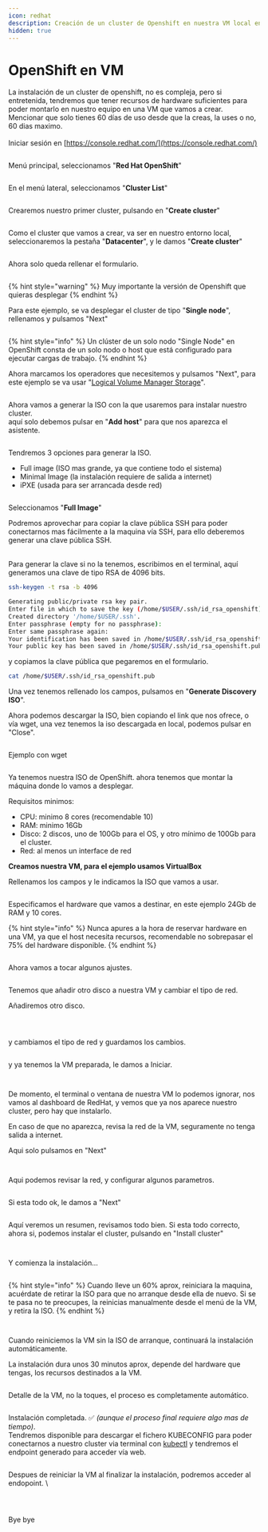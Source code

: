 ```yaml
---
icon: redhat
description: Creación de un cluster de Openshift en nuestra VM local en modo single node.
hidden: true
---
```


# OpenShift en VM

La instalación de un cluster de openshift, no es compleja, pero si entretenida, tendremos que tener recursos de hardware suficientes para poder montarlo en nuestro equipo en una VM que vamos a crear. Mencionar que solo tienes 60 días de uso desde que la creas, la uses o no, 60 dias maximo. \
\
Iniciar sesión en [https://console.redhat.com/](https://console.redhat.com/)

<figure><img src="../.gitbook/assets/Captura desde 2024-12-02 16-54-38.png" alt=""><figcaption></figcaption></figure>

Menú principal, seleccionamos "**Red Hat OpenShift**"

<figure><img src="../.gitbook/assets/image (105).png" alt=""><figcaption></figcaption></figure>

En el menú lateral, seleccionamos "**Cluster List**"

<figure><img src="../.gitbook/assets/image (106).png" alt=""><figcaption></figcaption></figure>

Crearemos nuestro primer cluster, pulsando en "**Create cluster**"

<figure><img src="../.gitbook/assets/image (107).png" alt=""><figcaption></figcaption></figure>

Como el cluster que vamos a crear, va ser en nuestro entorno local, seleccionaremos la pestaña "**Datacenter**", y le damos "**Create cluster**"

<figure><img src="../.gitbook/assets/image (108).png" alt=""><figcaption></figcaption></figure>

Ahora solo queda rellenar el formulario.

<figure><img src="../.gitbook/assets/image (110).png" alt=""><figcaption></figcaption></figure>

{% hint style="warning" %}
Muy importante la versión de Openshift que quieras desplegar
{% endhint %}



Para este ejemplo, se va desplegar el cluster de tipo "**Single node**", rellenamos y pulsamos "Next"

<figure><img src="../.gitbook/assets/image (111).png" alt=""><figcaption></figcaption></figure>

{% hint style="info" %}
Un clúster de un solo nodo "Single Node" en OpenShift consta de un solo nodo o host que está configurado para ejecutar cargas de trabajo.
{% endhint %}



Ahora marcamos los operadores que necesitemos y pulsamos "Next", para este ejemplo se va usar "[Logical Volume Manager Storage](https://docs.redhat.com/es/documentation/red_hat_enterprise_linux/8/html-single/configuring_and_managing_logical_volumes/index)".

<figure><img src="../.gitbook/assets/image (114).png" alt=""><figcaption></figcaption></figure>

Ahora vamos a generar la ISO con la que usaremos para instalar nuestro cluster.\
aquí solo debemos pulsar en "**Add host**" para que nos aparezca el asistente.&#x20;

<figure><img src="../.gitbook/assets/image (115).png" alt=""><figcaption></figcaption></figure>

Tendremos 3 opciones para generar la ISO.

* Full image (ISO mas grande, ya que contiene todo el sistema)
* Minimal Image (la instalación requiere de salida a internet)
* iPXE (usada para ser arrancada desde red)

<figure><img src="../.gitbook/assets/image (117).png" alt=""><figcaption></figcaption></figure>

Seleccionamos "**Full Image**"

Podremos aprovechar para copiar la clave pública SSH para poder conectarnos mas fácilmente a la maquina vía SSH, para ello deberemos generar una clave pública SSH.&#x20;

\
Para generar la clave si no la tenemos, escribimos en el terminal, aquí generamos una clave de tipo RSA de 4096 bits.&#x20;

```sh
ssh-keygen -t rsa -b 4096
```

```sh
Generating public/private rsa key pair.
Enter file in which to save the key (/home/$USER/.ssh/id_rsa_openshift): 
Created directory '/home/$USER/.ssh'.
Enter passphrase (empty for no passphrase): 
Enter same passphrase again: 
Your identification has been saved in /home/$USER/.ssh/id_rsa_openshift
Your public key has been saved in /home/$USER/.ssh/id_rsa_openshift.pub
```

y copiamos la clave pública que pegaremos en el formulario.

```sh
cat /home/$USER/.ssh/id_rsa_openshift.pub
```

Una vez tenemos rellenado los campos, pulsamos en "**Generate Discovery ISO**".&#x20;

Ahora podemos descargar la ISO, bien copiando el link que nos ofrece, o vía wget, una vez tenemos la iso descargada en local, podemos pulsar en "Close".&#x20;

<figure><img src="../.gitbook/assets/image (118).png" alt=""><figcaption></figcaption></figure>

Ejemplo con wget

<figure><img src="../.gitbook/assets/image (119).png" alt=""><figcaption></figcaption></figure>

Ya tenemos nuestra ISO de OpenShift. ahora tenemos que montar la máquina donde lo vamos a desplegar.&#x20;

Requisitos minimos:

* CPU: minimo 8 cores (recomendable 10)
* RAM: minimo 16Gb
* Disco: 2 discos, uno de 100Gb para el OS, y otro mínimo de 100Gb para el cluster.&#x20;
* Red: al menos un interface de red

**Creamos nuestra VM, para el ejemplo usamos VirtualBox**

Rellenamos los campos y le indicamos la ISO que vamos a usar.&#x20;

<figure><img src="../.gitbook/assets/image (122).png" alt=""><figcaption></figcaption></figure>

Especificamos el hardware que vamos a destinar, en este ejemplo 24Gb de RAM y 10 cores.&#x20;

{% hint style="info" %}
Nunca apures a la hora de reservar hardware en una VM, ya que el host necesita recursos, recomendable no sobrepasar el 75% del hardware disponible.
{% endhint %}

<figure><img src="../.gitbook/assets/image (121).png" alt=""><figcaption></figcaption></figure>

Ahora vamos a tocar algunos ajustes.

<figure><img src="../.gitbook/assets/image (123).png" alt=""><figcaption></figcaption></figure>

Tenemos que añadir otro disco a nuestra VM y cambiar el tipo de red.&#x20;

Añadiremos otro disco.

<figure><img src="../.gitbook/assets/Captura desde 2024-12-02 17-51-38.png" alt=""><figcaption></figcaption></figure>

<figure><img src="../.gitbook/assets/image (124).png" alt=""><figcaption></figcaption></figure>

<figure><img src="../.gitbook/assets/image (125).png" alt=""><figcaption></figcaption></figure>

y cambiamos el tipo de red y guardamos los cambios.

<figure><img src="../.gitbook/assets/image (126).png" alt=""><figcaption></figcaption></figure>

y ya tenemos la VM preparada, le damos a Iniciar.&#x20;

<figure><img src="../.gitbook/assets/image (127).png" alt=""><figcaption></figcaption></figure>

<figure><img src="../.gitbook/assets/image (138).png" alt=""><figcaption></figcaption></figure>

De momento, el terminal o ventana de nuestra VM lo podemos ignorar, nos vamos al dashboard de RedHat, y vemos que ya nos aparece nuestro cluster, pero hay que instalarlo.&#x20;

En caso de que no aparezca, revisa la red de la VM, seguramente no tenga salida a internet.

Aqui solo pulsamos en "Next"

<figure><img src="../.gitbook/assets/image (130).png" alt=""><figcaption></figcaption></figure>

<figure><img src="../.gitbook/assets/image (131).png" alt=""><figcaption></figcaption></figure>

Aqui podemos revisar la red, y configurar algunos parametros.&#x20;

<figure><img src="../.gitbook/assets/image (132).png" alt=""><figcaption></figcaption></figure>

Si esta todo ok, le damos a "Next"

<figure><img src="../.gitbook/assets/image (133).png" alt=""><figcaption></figcaption></figure>

Aquí veremos un resumen, revisamos todo bien. Si esta todo correcto, ahora si, podemos instalar el cluster, pulsando en "Install cluster"

<figure><img src="../.gitbook/assets/image (134).png" alt=""><figcaption></figcaption></figure>

<figure><img src="../.gitbook/assets/image (136).png" alt=""><figcaption></figcaption></figure>

Y comienza la instalación...

<figure><img src="../.gitbook/assets/image (137).png" alt=""><figcaption></figcaption></figure>

{% hint style="info" %}
Cuando lleve un 60% aprox, reiniciara la maquina, acuérdate de retirar la ISO para que no arranque desde ella de nuevo. Si se te pasa no te preocupes, la reinicias manualmente desde el menú de la VM, y retira la ISO.
{% endhint %}

<figure><img src="../.gitbook/assets/image (139).png" alt=""><figcaption></figcaption></figure>

<figure><img src="../.gitbook/assets/image (140).png" alt=""><figcaption></figcaption></figure>

Cuando reiniciemos la VM sin la ISO de arranque, continuará la instalación automáticamente.&#x20;

La instalación dura unos 30 minutos aprox, depende del hardware que tengas, los recursos destinados a la VM.

<figure><img src="../.gitbook/assets/image (143).png" alt=""><figcaption></figcaption></figure>

Detalle de la VM, no la toques, el proceso es completamente automático.&#x20;

<figure><img src="../.gitbook/assets/Captura desde 2024-12-02 18-21-29.png" alt=""><figcaption></figcaption></figure>

Instalación completada. ✅ _(aunque el proceso final requiere algo mas de tiempo)_.\
Tendremos disponible para descargar el fichero KUBECONFIG para poder conectarnos a nuestro cluster via terminal con [kubectl](https://kubernetes.io/docs/tasks/tools/#kubectl) y tendremos el endpoint generado para acceder vía web.&#x20;

<figure><img src="../.gitbook/assets/image (145).png" alt=""><figcaption></figcaption></figure>

Despues de reiniciar la VM al finalizar la instalación, podremos acceder al endopoint. \


<figure><img src="../.gitbook/assets/image (14).png" alt=""><figcaption></figcaption></figure>

<figure><img src="../.gitbook/assets/image (147).png" alt=""><figcaption></figcaption></figure>

<figure><img src="../.gitbook/assets/image (148).png" alt=""><figcaption></figcaption></figure>

Bye bye&#x20;
